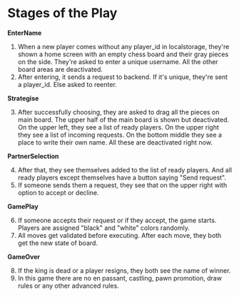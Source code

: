 # Stages of the Play

**EnterName** 

1. When a new player comes without any player_id in localstorage, they're shown a home screen with an empty chess board and their gray pieces on the side. They're asked to enter a unique username. All the other board areas are deactivated. 
2. After entering, it sends a request to backend. If it's unique, they're sent a player_id. Else asked to reenter.

**Strategise** 

3. After successfully choosing, they are asked to drag all the pieces on main board. The upper half of the main board is shown but deactivated. On the upper left, they see a list of ready players. On the upper right they see a list of incoming requests. On the bottom middle they see a place to write their own name. All these are deactivated right now.

**PartnerSelection** 

4. After that, they see themselves added to the list of ready players. And all ready players except themselves have a button saying "Send request".
5. If someone sends them a request, they see that on the upper right with option to accept or decline.

**GamePlay** 

6. If someone accepts their request or if they accept, the game starts. Players are assigned "black" and "white" colors randomly.
7. All moves get validated before executing. After each move, they both get the new state of board.

**GameOver** 

8.  If the king is dead or a player resigns, they both see the name of winner.
9.  In this game there are no en passant, castling, pawn promotion, draw rules or any other advanced rules.

